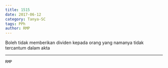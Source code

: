 ```yaml
---
title: 1515
date: 2017-06-12
category: Tanya-SC
tags: PPh
author: RMP
---
```


Boleh tidak memberikan dividen kepada orang yang namanya tidak tercantum dalam akta

---



`RMP`
